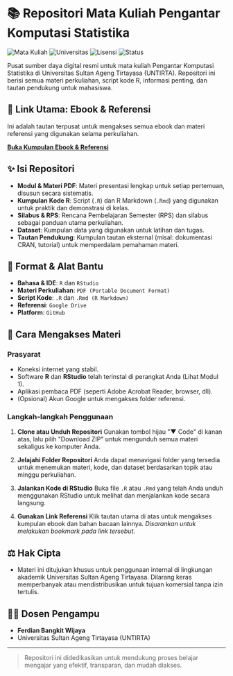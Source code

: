 # 📚 Repositori Mata Kuliah Pengantar Komputasi Statistika

![Mata Kuliah](https://img.shields.io/badge/Mata%20Kuliah-Komputasi%20Statistika-blue)
![Universitas](https://img.shields.io/badge/Universitas-UNTIRTA-green)
![Lisensi](https://img.shields.io/badge/License-CC%20BY--NC--SA%204.0-lightgrey)
![Status](https://img.shields.io/badge/Status-Aktif-brightgreen)

Pusat sumber daya digital resmi untuk mata kuliah Pengantar Komputasi Statistika di Universitas Sultan Ageng Tirtayasa (UNTIRTA). Repositori ini berisi semua materi perkuliahan, script kode R, informasi penting, dan tautan pendukung untuk mahasiswa.

## 🔗 **Link Utama: Ebook & Referensi**

Ini adalah tautan terpusat untuk mengakses semua ebook dan materi referensi yang digunakan selama perkuliahan.

**[Buka Kumpulan Ebook & Referensi](https://link-drive-anda-disini)**

## ✨ Isi Repositori

- **Modul & Materi PDF**: Materi presentasi lengkap untuk setiap pertemuan, disusun secara sistematis.
- **Kumpulan Kode R**: Script (`.R`) dan R Markdown (`.Rmd`) yang digunakan untuk praktik dan demonstrasi di kelas.
- **Silabus & RPS**: Rencana Pembelajaran Semester (RPS) dan silabus sebagai panduan utama perkuliahan.
- **Dataset**: Kumpulan data yang digunakan untuk latihan dan tugas.
- **Tautan Pendukung**: Kumpulan tautan eksternal (misal: dokumentasi CRAN, tutorial) untuk memperdalam pemahaman materi.

## 🔧 Format & Alat Bantu

- **Bahasa & IDE**: `R` dan `RStudio`
- **Materi Perkuliahan**: `PDF (Portable Document Format)`
- **Script Kode**: `.R` dan `.Rmd (R Markdown)`
- **Referensi**: `Google Drive`
- **Platform**: `GitHub`

## 🚀 Cara Mengakses Materi

### Prasyarat
- Koneksi internet yang stabil.
- Software **R** dan **RStudio** telah terinstal di perangkat Anda (Lihat Modul 1).
- Aplikasi pembaca PDF (seperti Adobe Acrobat Reader, browser, dll).
- (Opsional) Akun Google untuk mengakses folder referensi.

### Langkah-langkah Penggunaan

1.  **Clone atau Unduh Repositori**
    Gunakan tombol hijau "▼ Code" di kanan atas, lalu pilih "Download ZIP" untuk mengunduh semua materi sekaligus ke komputer Anda.

2.  **Jelajahi Folder Repositori**
    Anda dapat menavigasi folder yang tersedia untuk menemukan materi, kode, dan dataset berdasarkan topik atau minggu perkuliahan.

3.  **Jalankan Kode di RStudio**
    Buka file `.R` atau `.Rmd` yang telah Anda unduh menggunakan RStudio untuk melihat dan menjalankan kode secara langsung.

4.  **Gunakan Link Referensi**
    Klik tautan utama di atas untuk mengakses kumpulan ebook dan bahan bacaan lainnya. *Disarankan untuk melakukan bookmark pada link tersebut.*

## ⚖️ Hak Cipta

- Materi ini ditujukan khusus untuk penggunaan internal di lingkungan akademik Universitas Sultan Ageng Tirtayasa. Dilarang keras memperbanyak atau mendistribusikan untuk tujuan komersial tanpa izin tertulis.

## 👨‍🏫 Dosen Pengampu

- **Ferdian Bangkit Wijaya**
- Universitas Sultan Ageng Tirtayasa (UNTIRTA)

---

> Repositori ini didedikasikan untuk mendukung proses belajar mengajar yang efektif, transparan, dan mudah diakses.
